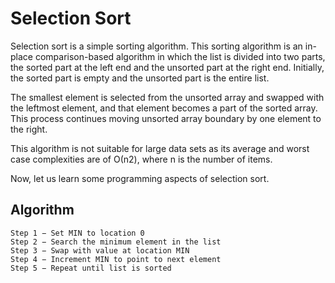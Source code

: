 
# Selection Sort

Selection sort is a simple sorting algorithm. This sorting algorithm is an in-place comparison-based algorithm in which the list is divided into two parts, the sorted part at the left end and the unsorted part at the right end. Initially, the sorted part is empty and the unsorted part is the entire list.

The smallest element is selected from the unsorted array and swapped with the leftmost element, and that element becomes a part of the sorted array. This process continues moving unsorted array boundary by one element to the right.

This algorithm is not suitable for large data sets as its average and worst case complexities are of Ο(n2), where n is the number of items.


Now, let us learn some programming aspects of selection sort.

## Algorithm
```
Step 1 − Set MIN to location 0
Step 2 − Search the minimum element in the list
Step 3 − Swap with value at location MIN
Step 4 − Increment MIN to point to next element
Step 5 − Repeat until list is sorted
```
